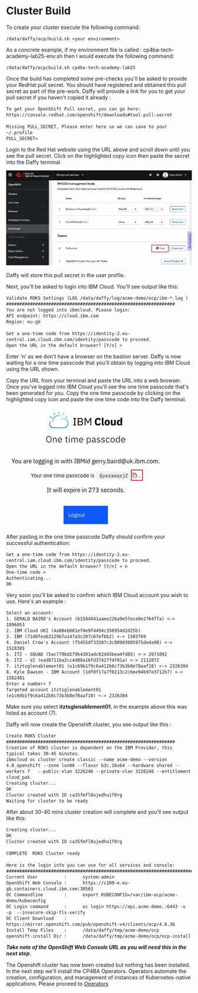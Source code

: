 # Cluster Build

To create your cluster execute the following command:
```
/data/daffy/ocp/build.sh <your environment>
```

As a concrete example, if my environment file is called : cp4ba-tech-academy-lab25-env.sh then I would execute the following command:
```
/data/daffy/ocp/build.sh cp4ba-tech-academy-lab25
```

Once the build has completed some pre-checks you'll be asked to provide your RedHat pull secret. You should have 
registered and obtained this pull secret as part of the pre-work. Daffy will provide a link for you to get your pull 
secret if you haven't copied it already :

```commandline
To get your OpenShift Pull secret, you can go here:   https://console.redhat.com/openshift/downloads#tool-pull-secret

Missing PULL_SECRET, Please enter here so we can save to your ~/.profile
PULL_SECRET=
```

Login to the Red Hat website using the URL above and scroll down until you see the pull secret. Click on the highlighted 
copy icon then paste the secret into the Daffy terminal.

 ![pull secret](./images/RHPullSecret.jpg)

Daffy will store this pull secret in the user profile.

Next, you'll be asked to login into IBM Cloud. You'll see output like this:
```commandline
Validate ROKS Settings (LOG /data/daffy/log/acme-demo/ocp/ibm-*.log )
################################################################
You are not logged into ibmcloud. PLease login:
API endpoint: https://cloud.ibm.com
Region: eu-gb

Get a one-time code from https://identity-2.eu-central.iam.cloud.ibm.com/identity/passcode to proceed.
Open the URL in the default browser? [Y/n] > 
```

Enter 'n' as we don't have a browser on the bastion server. Daffy is now waiting for a one time passcode that you'll
obtain by logging into IBM Cloud using the URL shown.

Copy the URL from your terminal and paste the URL into a web browser. Once you've logged into IBM Cloud you'll see the 
one time passcode that's been generated for you. Copy the one time passcode by clicking on the highlighted copy icon
and paste the one time code into the Daffy terminal.

 ![security token](./images/SecurityToken.jpg)

After pasting in the one time passcode Daffy should confirm your successful authentication:
```commandline
Get a one-time code from https://identity-2.eu-central.iam.cloud.ibm.com/identity/passcode to proceed.
Open the URL in the default browser? [Y/n] > n
One-time code > 
Authenticating...
OK
```

Very soon you'll be asked to confirm which IBM Cloud account you wish to use. Here's an example :

```commandline
Select an account:
1. GERALD BAIRD's Account (b158d441aaee226a9e57ece0e2764ffa) <-> 1896853
2. IBM Cloud UKI (4a88eb681ef4e9f4494c356954d2d25b)
3. IBM (71d0fea63129b7a147a3c207c67efbb2) <-> 1503769
4. Daniel Crow's Account (f5455df33587c3c80903085975de4a98) <-> 1528385
5. ITZ - SQUAD (5ac779bd279b4301adc82d45bea4fd85) <-> 2071092
6. ITZ - V2 (ead8711ba2cc4d08a16fd37427f4f01a) <-> 2112072
7. itztsglenablement01 (e1c69b1f9c6a412b8c73b3b8e78aaf10) <-> 2326304
8. Kyle Dawson - IBM Account (1df0f17a7f0213c2c6ee94b97e3712b7) <-> 1582481
Enter a number> 7
Targeted account itztsglenablement01 (e1c69b1f9c6a412b8c73b3b8e78aaf10) <-> 2326304
```
Make sure you select **itztsglenablement01**, in the example above this was listed as account (7).

Daffy will now create the Openshift cluster, you see output like this :

```
Create ROKS Cluster
################################################################
Creation of ROKS cluster is dependent on the IBM Provider, this typical takes 30-45 minutes.
ibmcloud oc cluster create classic --name acme-demo --version 4.8_openshift --zone lon06 --flavor b3c.16x64 --hardware shared --workers 7   --public-vlan 3226246 --private-vlan 3226248 --entitlement cloud_pak
Creating cluster...
OK
Cluster created with ID ca35fmfl0ujedhu1f0rg
Waiting for cluster to be ready                                                                                  
```

After about 30-40 mins cluster creation will complete and you'll see output like this:

```commandline
Creating cluster...
OK
Cluster created with ID ca35fmfl0ujedhu1f0rg
                                                                                                                 
COMPLETE  ROKS Cluster ready

Here is the login info you can use for all services and console:   
##########################################################################################################
Current User          :      system:admin
OpenShift Web Console :      https://c109-e.eu-gb.containers.cloud.ibm.com:30563
OC Commandline        :      export KUBECONFIG=/var/ibm-ocp/acme-demo/kubeconfig
OC Login command      :      oc login https://api.acme-demo.:6443 -u  -p  --insecure-skip-tls-verify
OC Client Download    :      https://mirror.openshift.com/pub/openshift-v4/clients/ocp/4.8.36
Install Temp Files    :      /data/daffy/tmp/acme-demo/ocp
openshift-install Dir :      /data/daffy/tmp/acme-demo/ocp/ocp-install
```

***Take note of the OpenShift Web Console URL as you will need this in the next step.***

The Openshift cluster has now been created but nothing has been installed. In the next step we'll install the CP4BA 
Operators. Operators automate the creation, configuration, and management of instances of Kubernetes-native applications.
Please proceed to [Operators](operators.md)